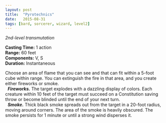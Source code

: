 ```yaml
---
layout: post
title:  "Pyrotechnics"
date:   2015-08-31
tags: [bard, sorcerer, wizard, level2]
---
```


_2nd-level transmutation_

**Casting Time:** 1 action  
**Range:** 60 feet  
**Components:** V, S  
**Duration:** Instantaneous

Choose an area of flame that you can see and that can fit within a 5-foot cube within range. You can extinguish the fire in that area, and you create either fireworks or smoke.  
&nbsp;&nbsp;_**Fireworks.**_ The target explodes with a dazzling display of colors. Each creature within 10 feet of the target must succeed on a Constitution saving throw or become blinded until the end of your next turn.  
&nbsp;&nbsp;_**Smoke.**_ Thick black smoke spreads out from the target in a 20-foot radius, moving around corners. The area of the smoke is heavily obscured. The smoke persists for 1 minute or until a strong wind disperses it.
